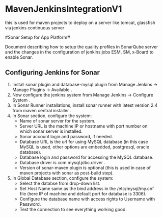 MavenJenkinsIntegrationV1
=========================

this is used for maven projects to deploy on a server like tomcat, glassfish via jenkins continuous server


#Sonar Setup for App Platform#

Document describing how to setup the quality profiles in SonarQube server and the changes in the configuration of jenkins jobs ESM, SM, x-Board to enable Sonar.



## Configuring Jenkins for Sonar ##
1. Install sonar plugin and database-mysql plugin from Manage Jenkins -> Manage Plugins -> Available .
2. Now configure the jenkins system from Manage Jenkins -> Configure System .
3. In Sonar Runner installations, install sonar runner with latest version 2.4 from maven central installer . 
4. In Sonar section, configure the system:
   * Name of sonar server for the system.
   * Server URL is the machine IP or hostname with port number on which sonar server is installed.
   * Sonar account login and password, if needed.
   * Database URL is the url for using MySQL database (in this case MySQL is used, other options are embedded, postgresql, oracle database).
   * Database login and password for accessing the MySQL database.
   * Database driver is com.mysql.jdbc.driver .
   * Version of sonar-maven plugin is optional (this is used in case of maven projects with sonar as post-build step).
5. In Global Database section, configure the system:
   * Select the databse from drop-down list.
   * Set Host Name same as the bind address in the /etc/mysql/my.cnf file (here IP of machine and default port for database is 3306).
   * Configure the database name with access rights to Username with Password.
   * Test the connection to see everything working good.
